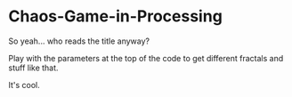 # Chaos-Game-in-Processing
So yeah... who reads the title anyway?

Play with the parameters at the top of the code to get different fractals and stuff like that.

It's cool.
